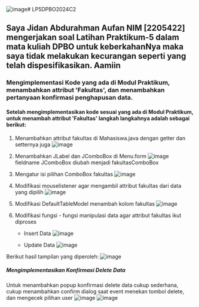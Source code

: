 ![image](https://github.com/jidanSyn/LP5DPBO2024C2/assets/114399924/ce7062dc-3cbf-48ad-aa20-996d1e24247d)# LP5DPBO2024C2

## Saya Jidan Abdurahman Aufan NIM [2205422] mengerjakan soal Latihan Praktikum-5 dalam mata kuliah DPBO untuk keberkahanNya maka saya tidak melakukan kecurangan seperti yang telah dispesifikasikan. Aamiin 

### Mengimplementasi Kode yang ada di Modul Praktikum, menambahkan attribut 'Fakultas', dan menambahkan pertanyaan konfirmasi penghapusan data.

#### Setelah mengimplementasikan kode sesuai yang ada di Modul Praktikum, untuk menambah attribut 'Fakultas' langkah langkahnya adalah sebagai berikut:

1. Menambahkan attribut fakultas di Mahasiswa.java dengan getter dan setternya juga
   ![image](https://github.com/jidanSyn/LP5DPBO2024C2/assets/114399924/29aed953-bcfd-46eb-9a95-2c25cc0244b7)

2. Menambahkan JLabel dan JComboBox di Menu.form
   ![image](https://github.com/jidanSyn/LP5DPBO2024C2/assets/114399924/05d16266-bdec-427d-8e54-df2004034321)
   fieldname JComboBox diubah menjadi fakultasComboBox

3. Mengatur isi pilihan ComboBox fakultas
   ![image](https://github.com/jidanSyn/LP5DPBO2024C2/assets/114399924/5afe478c-ec0e-49e6-9f5d-dce92b641ef9)

4. Modifikasi mouselistener agar mengambil attribut fakultas dari data yang dipilih
   ![image](https://github.com/jidanSyn/LP5DPBO2024C2/assets/114399924/9a67f0d0-fec9-4f2b-96c7-29d28582af0a)

5. Modifikasi DefaultTableModel menambah kolom fakultas
   ![image](https://github.com/jidanSyn/LP5DPBO2024C2/assets/114399924/1ca57cd7-06a0-4db4-a3b9-5db6d9bb2a75)

6. Modifikasi fungsi - fungsi manipulasi data agar attribut fakultas ikut diproses
   - Insert Data
     ![image](https://github.com/jidanSyn/LP5DPBO2024C2/assets/114399924/e1d5c7d5-6d38-489e-9a36-f0d39c5e1140)

   - Update Data
     ![image](https://github.com/jidanSyn/LP5DPBO2024C2/assets/114399924/9695beca-4336-486d-aa6c-35437a50a6de)

Berikut hasil tampilan yang diperoleh: 
![image](https://github.com/jidanSyn/LP5DPBO2024C2/assets/114399924/b2473168-7195-43bd-a7ed-a1985780fd4c)

##### Mengimplementasikan Konfirmasi Delete Data

Untuk menambahkan popup konfirmasi delete data cukup sederhana, cukup menambahkan confirm dialog saat event menekan tombol delete, dan mengecek pilihan user
![image](https://github.com/jidanSyn/LP5DPBO2024C2/assets/114399924/8e6a9bd0-ef22-4e46-95fb-fae1e4c19cc7)
![image](https://github.com/jidanSyn/LP5DPBO2024C2/assets/114399924/4f17df28-3379-49cd-95d8-b9da07445d9e)


